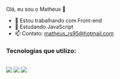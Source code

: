 Olá, eu sou o Matheus 👋

- 🔭 Estou trabalhando com Front-end
- 🌱 Estudando JavaScript
- 📫 Contato: matheus_rs95@hotmail.com

<h3>Tecnologias que utilizo:</h3>

<div style="display: inline_block"><br/>
<img align="center alt="html5" src="https://img.shields.io/badge/HTML-239120?style=for-the-badge&logo=html5&logoColor=white" />
<img align="center alt="html5" src="https://img.shields.io/badge/CSS-239120?&style=for-the-badge&logo=css3&logoColor=white" />
<img align="center alt="html5" src="https://img.shields.io/badge/JavaScript-F7DF1E?style=for-the-badge&logo=javascript&logoColor=black" />
</div>

